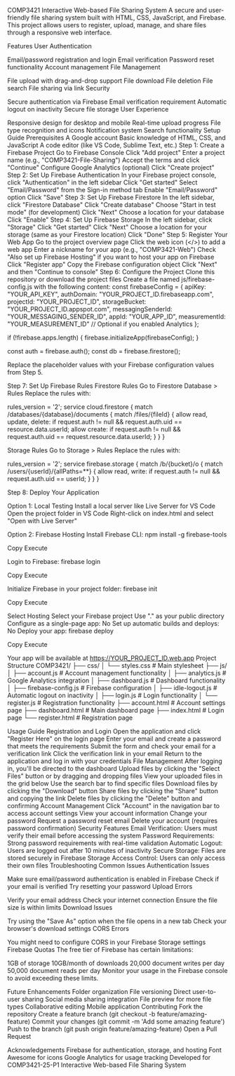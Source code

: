 COMP3421 Interactive Web-based File Sharing System
A secure and user-friendly file sharing system built with HTML, CSS, JavaScript, and Firebase. This project allows users to register, upload, manage, and share files through a responsive web interface.

Features
User Authentication

Email/password registration and login
Email verification
Password reset functionality
Account management
File Management

File upload with drag-and-drop support
File download
File deletion
File search
File sharing via link
Security

Secure authentication via Firebase
Email verification requirement
Automatic logout on inactivity
Secure file storage
User Experience

Responsive design for desktop and mobile
Real-time upload progress
File type recognition and icons
Notification system
Search functionality
Setup Guide
Prerequisites
A Google account
Basic knowledge of HTML, CSS, and JavaScript
A code editor (like VS Code, Sublime Text, etc.)
Step 1: Create a Firebase Project
Go to Firebase Console
Click "Add project"
Enter a project name (e.g., "COMP3421-File-Sharing")
Accept the terms and click "Continue"
Configure Google Analytics (optional)
Click "Create project"
Step 2: Set Up Firebase Authentication
In your Firebase project console, click "Authentication" in the left sidebar
Click "Get started"
Select "Email/Password" from the Sign-in method tab
Enable "Email/Password" option
Click "Save"
Step 3: Set Up Firebase Firestore
In the left sidebar, click "Firestore Database"
Click "Create database"
Choose "Start in test mode" (for development)
Click "Next"
Choose a location for your database
Click "Enable"
Step 4: Set Up Firebase Storage
In the left sidebar, click "Storage"
Click "Get started"
Click "Next"
Choose a location for your storage (same as your Firestore location)
Click "Done"
Step 5: Register Your Web App
Go to the project overview page
Click the web icon (</>) to add a web app
Enter a nickname for your app (e.g., "COMP3421-Web")
Check "Also set up Firebase Hosting" if you want to host your app on Firebase
Click "Register app"
Copy the Firebase configuration object
Click "Next" and then "Continue to console"
Step 6: Configure the Project
Clone this repository or download the project files
Create a file named js/firebase-config.js with the following content:
const firebaseConfig = {
    apiKey: "YOUR_API_KEY",
    authDomain: "YOUR_PROJECT_ID.firebaseapp.com",
    projectId: "YOUR_PROJECT_ID",
    storageBucket: "YOUR_PROJECT_ID.appspot.com",
    messagingSenderId: "YOUR_MESSAGING_SENDER_ID",
    appId: "YOUR_APP_ID",
    measurementId: "YOUR_MEASUREMENT_ID" // Optional if you enabled Analytics
};

if (!firebase.apps.length) {
    firebase.initializeApp(firebaseConfig);
}

const auth = firebase.auth();
const db = firebase.firestore();



Replace the placeholder values with your Firebase configuration values from Step 5.

Step 7: Set Up Firebase Rules
Firestore Rules
Go to Firestore Database > Rules
Replace the rules with:

rules_version = '2';
service cloud.firestore {
  match /databases/{database}/documents {
    match /files/{fileId} {
      allow read, update, delete: if request.auth != null && request.auth.uid == resource.data.userId;
      allow create: if request.auth != null && request.auth.uid == request.resource.data.userId;
    }
  }
}



Storage Rules
Go to Storage > Rules
Replace the rules with:

rules_version = '2';
service firebase.storage {
  match /b/{bucket}/o {
    match /users/{userId}/{allPaths=**} {
      allow read, write: if request.auth != null && request.auth.uid == userId;
    }
  }
}



Step 8: Deploy Your Application

Option 1: Local Testing
Install a local server like Live Server for VS Code
Open the project folder in VS Code
Right-click on index.html and select "Open with Live Server"

Option 2: Firebase Hosting
Install Firebase CLI:
npm install -g firebase-tools

Copy
Execute

Login to Firebase:
firebase login

Copy
Execute

Initialize Firebase in your project folder:
firebase init

Copy
Execute

Select Hosting
Select your Firebase project
Use "." as your public directory
Configure as a single-page app: No
Set up automatic builds and deploys: No
Deploy your app:
firebase deploy

Copy
Execute

Your app will be available at https://YOUR_PROJECT_ID.web.app
Project Structure
COMP3421/
├── css/
│   └── styles.css           # Main stylesheet
├── js/
│   ├── account.js           # Account management functionality
│   ├── analytics.js         # Google Analytics integration
│   ├── dashboard.js         # Dashboard functionality
│   ├── firebase-config.js   # Firebase configuration
│   ├── idle-logout.js       # Automatic logout on inactivity
│   ├── login.js             # Login functionality
│   └── register.js          # Registration functionality
├── account.html             # Account settings page
├── dashboard.html           # Main dashboard page
├── index.html               # Login page
└── register.html            # Registration page



Usage Guide
Registration and Login
Open the application and click "Register Here" on the login page
Enter your email and create a password that meets the requirements
Submit the form and check your email for a verification link
Click the verification link in your email
Return to the application and log in with your credentials
File Management
After logging in, you'll be directed to the dashboard
Upload files by clicking the "Select Files" button or by dragging and dropping files
View your uploaded files in the grid below
Use the search bar to find specific files
Download files by clicking the "Download" button
Share files by clicking the "Share" button and copying the link
Delete files by clicking the "Delete" button and confirming
Account Management
Click "Account" in the navigation bar to access account settings
View your account information
Change your password
Request a password reset email
Delete your account (requires password confirmation)
Security Features
Email Verification: Users must verify their email before accessing the system
Password Requirements: Strong password requirements with real-time validation
Automatic Logout: Users are logged out after 10 minutes of inactivity
Secure Storage: Files are stored securely in Firebase Storage
Access Control: Users can only access their own files
Troubleshooting
Common Issues
Authentication Issues

Make sure email/password authentication is enabled in Firebase
Check if your email is verified
Try resetting your password
Upload Errors

Verify your email address
Check your internet connection
Ensure the file size is within limits
Download Issues

Try using the "Save As" option when the file opens in a new tab
Check your browser's download settings
CORS Errors

You might need to configure CORS in your Firebase Storage settings
Firebase Quotas
The free tier of Firebase has certain limitations:

1GB of storage
10GB/month of downloads
20,000 document writes per day
50,000 document reads per day
Monitor your usage in the Firebase console to avoid exceeding these limits.

Future Enhancements
Folder organization
File versioning
Direct user-to-user sharing
Social media sharing integration
File preview for more file types
Collaborative editing
Mobile application
Contributing
Fork the repository
Create a feature branch (git checkout -b feature/amazing-feature)
Commit your changes (git commit -m 'Add some amazing feature')
Push to the branch (git push origin feature/amazing-feature)
Open a Pull Request

Acknowledgements
Firebase for authentication, storage, and hosting
Font Awesome for icons
Google Analytics for usage tracking
Developed for COMP3421-25-P1 Interactive Web-based File Sharing System
